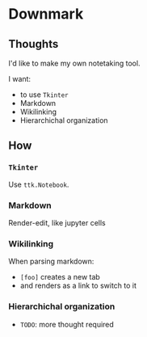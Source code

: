 # Downmark
## Thoughts
I'd like to make my own notetaking tool.

I want:
- to use `Tkinter`
- Markdown
- Wikilinking
- Hierarchichal organization

## How
### `Tkinter`
Use `ttk.Notebook`.

### Markdown
Render-edit, like jupyter cells

### Wikilinking
When parsing markdown:
- `[foo]` creates a new tab
- and renders as a link to switch to it

### Hierarchichal organization
- `TODO`: more thought required